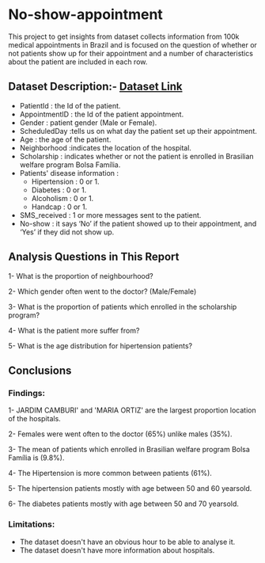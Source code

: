 # No-show-appointment
This project to get insights from dataset collects information from 100k medical appointments in Brazil and is focused on the question of whether or not patients show up for their appointment and a number of characteristics about the patient are included in each row.

## Dataset Description:- [Dataset Link](https://www.kaggle.com/datasets/joniarroba/noshowappointments)

  - PatientId : the Id of the patient.
  - AppointmentID : the Id of the patient appointment.
  - Gender : patient gender (Male or Female).
  - ScheduledDay :tells us on what day the patient set up their appointment.
  - Age : the age of the patient.
  - Neighborhood :indicates the location of the hospital.
  - Scholarship : indicates whether or not the patient is enrolled in Brasilian welfare program Bolsa Família.
  - Patients' disease information :
      - Hipertension : 0 or 1.
      - Diabetes : 0 or 1.
      - Alcoholism : 0 or 1.
      - Handcap : 0 or 1.
  - SMS_received : 1 or more messages sent to the patient.
  - No-show : it says ‘No’ if the patient showed up to their appointment, and ‘Yes’ if they did not show up.
  
## Analysis Questions in This Report
  1- What is the proportion of neighbourhood?
  
  2- Which gender often went to the doctor? (Male/Female)
  
  3- What is the proportion of patients which enrolled in the scholarship program?
  
  4- What is the patient more suffer from?
  
  5- What is the age distribution for hipertension patients?

## Conclusions
  ### Findings:
  1- JARDIM CAMBURI' and 'MARIA ORTIZ' are the largest proportion location of the hospitals.

  2- Females were went often to the doctor (65%) unlike males (35%).

  3- The mean of patients which enrolled in Brasilian welfare program Bolsa Família is (9.8%).

  4- The Hipertension is more common between patients (61%).

  5- The hipertension patients mostly with age between 50 and 60 yearsold.

  6- The diabetes patients mostly with age between 50 and 70 yearsold.

  ### Limitations:
  - The dataset doesn't have an obvious hour to be able to analyse it.
  - The dataset doesn't have more information about hospitals.
